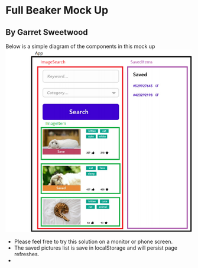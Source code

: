 # Full Beaker Mock Up

## By Garret Sweetwood

Below is a simple diagram of the components in this mock up
![diagram](/mock-up-diagram.png)

- Please feel free to try this solution on a monitor or phone screen.
- The saved pictures list is save in localStorage and will persist page refreshes.
-
